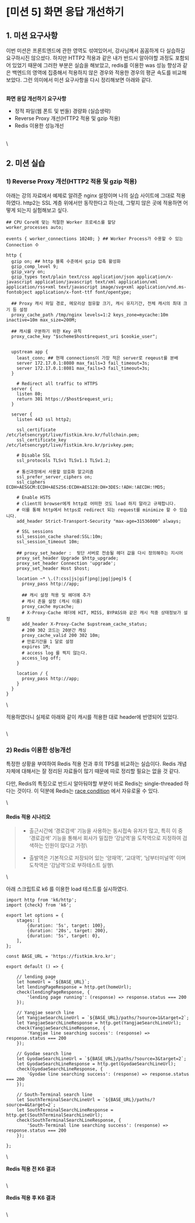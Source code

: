 # \[미션 5] 화면 응답 개선하기

## 1. 미션 요구사항 <a href="#1" id="1"></a>

이번 미션은 프론트엔드에 관한 영역도 섞여있어서, 강사님께서 꼼꼼하게 다 실습하길 요구하시진 않으셨다. 하지만 HTTP2 적용과 같은 내가 반드시 알아야할 과정도 포함되어 있었기 때문에 그러한 부분은 실습을 해보았고, redis를 이용한 was 성능 향상과 같은 백엔드의 영역에 집중해서 적용하지 않은 경우와 적용한 경우의 평균 속도를 비교해보았다. 그런 의미에서 미션 요구사항을 다시 정리해보면 아래와 같다.

\
**화면 응답 개선하기 요구사항**

* 정적 파일(웹 폰트 및 번들) 경량화 (실습생략)
* Reverse Proxy 개선(HTTP2 적용 및 gzip 적용)
* Redis 이용한 성능개선

\
\


## 2. 미션 실습 <a href="#2" id="2"></a>

### **1) Reverse Proxy 개선(HTTP2 적용 및 gzip 적용)**

아래는 강의 자료에서 예제로 알려준 nginx 설정이며 나의 실습 사이트에 그대로 적용하였다. http2는 SSL 계층 위에서만 동작한다고 하는데, 그렇지 않은 곳에 적용하면 어떻게 되는지 실험해보고 싶다.

```
## CPU Core에 맞는 적절한 Worker 프로세스를 할당
worker_processes auto;

events { worker_connections 10240; } ## Worker Process가 수용할 수 있는 Connection 수

http {
  gzip on; ## http 블록 수준에서 gzip 압축 활성화
  gzip_comp_level 9;
  gzip_vary on;
  gzip_types text/plain text/css application/json application/x-javascript application/javascript text/xml application/xml application/rss+xml text/javascript image/svg+xml application/vnd.ms-fontobject application/x-font-ttf font/opentype;

  ## Proxy 캐시 파일 경로, 메모리상 점유할 크기, 캐시 유지기간, 전체 캐시의 최대 크기 등 설정
  proxy_cache_path /tmp/nginx levels=1:2 keys_zone=mycache:10m inactive=10m max_size=200M;

  ## 캐시를 구분하기 위한 Key 규칙
  proxy_cache_key "$scheme$host$request_uri $cookie_user";


  upstream app {
    least_conn; ## 현재 connections이 가장 적은 server로 reqeust를 분배
    server 172.17.0.1:8080 max_fails=3 fail_timeout=3s;
    server 172.17.0.1:8081 max_fails=3 fail_timeout=3s;
  }

    # Redirect all traffic to HTTPS
  server {
    listen 80;
    return 301 https://$host$request_uri;
  }

  server {
    listen 443 ssl http2;

    ssl_certificate /etc/letsencrypt/live/fistkim.kro.kr/fullchain.pem;
    ssl_certificate_key /etc/letsencrypt/live/fistkim.kro.kr/privkey.pem;

    # Disable SSL
    ssl_protocols TLSv1 TLSv1.1 TLSv1.2;

    # 통신과정에서 사용할 암호화 알고리즘
    ssl_prefer_server_ciphers on;
    ssl_ciphers ECDH+AESGCM:ECDH+AES256:ECDH+AES128:DH+3DES:!ADH:!AECDH:!MD5;

    # Enable HSTS
    # client의 browser에게 http로 어떠한 것도 load 하지 말라고 규제합니다.
    # 이를 통해 http에서 https로 redirect 되는 request를 minimize 할 수 있습니다.
    add_header Strict-Transport-Security "max-age=31536000" always;

    # SSL sessions
    ssl_session_cache shared:SSL:10m;
    ssl_session_timeout 10m;

    ## proxy_set_header :  뒷단 서버로 전송될 헤더 값을 다시 정의해주는 지시어
    proxy_set_header Upgrade $http_upgrade;
    proxy_set_header Connection 'upgrade';
    proxy_set_header Host $host;

    location ~* \.(?:css|js|gif|png|jpg|jpeg)$ {
      proxy_pass http://app;

      ## 캐시 설정 적용 및 헤더에 추가
      # 캐시 존을 설정 (캐시 이름)
      proxy_cache mycache;
      # X-Proxy-Cache 헤더에 HIT, MISS, BYPASS와 같은 캐시 적중 상태정보가 설정
      add_header X-Proxy-Cache $upstream_cache_status;
      # 200 302 코드는 20분간 캐싱
      proxy_cache_valid 200 302 10m;
      # 만료기간을 1 달로 설정
      expires 1M;
      # access log 를 찍지 않는다.
      access_log off;
    }

    location / {
      proxy_pass http://app;
    }
  }
}
```

\


적용하였더니 실제로 아래와 같이 캐시를 적용한 대로 header에 반영되어 있었다.

<figure><img src="http://localhost:4000/assets/images/infra/png-cache.png" alt=""><figcaption></figcaption></figure>



\


### **2) Redis 이용한 성능개선**

특정한 상황을 부여하여 Redis 적용 전과 후의 TPS를 비교하는 실습이다. Redis 개념 자체에 대해서는 잘 정리된 자료들이 많기 때문에 따로 정리할 필요는 없을 것 같다.

다만, Redis의 특징으로 반드시 알아둬야할 부분이 바로 Redis는 single-threaded 하다는 것이다. 이 덕분에 Redis는 [race condition](https://ko.wikipedia.org/wiki/%EA%B2%BD%EC%9F%81\_%EC%83%81%ED%83%9C) 에서 자유로울 수 있다.

\


#### **Redis 적용 시나리오**

> * 출근시간에 ‘경로검색’ 기능을 사용하는 동시접속 유저가 많고, 특히 이 중 ‘경로검색’ 기능을 통해서 회사가 밀집한 ‘강남역’을 도착역으로 지정하여 검색하는 인원이 많다고 가정\
>
> * 출발역은 기본적으로 저장되어 있는 ‘양재역’, ‘교대역’, ‘남부터미널역’ 이며 도착역은 ‘강남역’으로 부하테스트 실행\
>

\


아래 스크립트로 k6 를 이용한 load 테스트를 실시하였다.

```
import http from 'k6/http';
import {check} from 'k6';

export let options = {
    stages: [
        {duration: '5s', target: 100},
        {duration: '20s', target: 200},
        {duration: '5s', target: 0},
    ],
};

const BASE_URL = 'https://fistkim.kro.kr';

export default () => {

    // lending page
    let homeUrl = `${BASE_URL}`;
    let lendingPageResponse = http.get(homeUrl);
    check(lendingPageResponse, {
        'lending page running': (response) => response.status === 200
    });

    // Yangjae search line
    let YangjaeSearchLineUrl = `${BASE_URL}/paths/?source=1&target=2`;
    let YangjaeSearchLineResponse = http.get(YangjaeSearchLineUrl);
    check(YangjaeSearchLineResponse, {
        'Yangjae line searching success': (response) => response.status === 200
    });

    // Gyodae search line
    let GyodaeSearchLineUrl = `${BASE_URL}/paths/?source=3&target=2`;
    let GyodaeSearchLineResponse = http.get(GyodaeSearchLineUrl);
    check(GyodaeSearchLineResponse, {
        'Gyodae line searching success': (response) => response.status === 200
    });

    // South-Terminal search line
    let SouthTerminalSearchLineUrl = `${BASE_URL}/paths/?source=4&target=2`;
    let SouthTerminalSearchLineResponse = http.get(SouthTerminalSearchLineUrl);
    check(SouthTerminalSearchLineResponse, {
        'South-Terminal line searching success': (response) => response.status === 200
    });

};
```

\


**Redis 적용 전 K6 결과**

<figure><img src="http://localhost:4000/assets/images/infra/load_with_nocache.png" alt=""><figcaption></figcaption></figure>



\


**Redis 적용 후 K6 결과**

<figure><img src="http://localhost:4000/assets/images/infra/load_with_cache.png" alt=""><figcaption></figcaption></figure>



\
